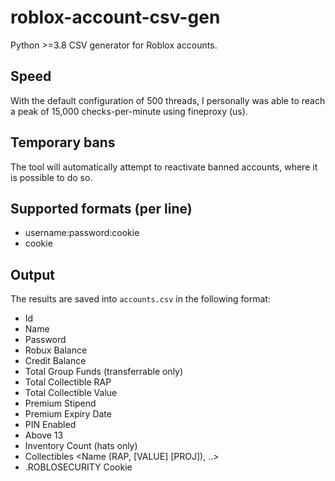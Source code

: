 # roblox-account-csv-gen
Python >=3.8 CSV generator for Roblox accounts.

## Speed
With the default configuration of 500 threads, I personally was able to reach a peak of 15,000 checks-per-minute using fineproxy (us).

## Temporary bans
The tool will automatically attempt to reactivate banned accounts, where it is possible to do so.

## Supported formats (per line)
- username:password:cookie
- cookie

## Output
The results are saved into `accounts.csv` in the following format:
- Id
- Name
- Password
- Robux Balance
- Credit Balance
- Total Group Funds (transferrable only)
- Total Collectible RAP
- Total Collectible Value
- Premium Stipend
- Premium Expiry Date
- PIN Enabled
- Above 13
- Inventory Count (hats only)
- Collectibles <Name (RAP, [VALUE] [PROJ]), ..>
- .ROBLOSECURITY Cookie
